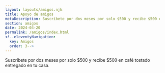 ```yaml
---
layout: layouts/amigos.njk
title: Apoyo de amigos
metaDescription: Suscríbete por dos meses por solo $500 y recibe $500 en café tostado entregado en tu casa.
section: amigos
date: 2024-04-20
permalink: /amigos/index.html
<!--eleventyNavigation:
  key: Amigos
  order: 3-->
---
```


Suscríbete por dos meses por solo $500 y recibe $500 en café tostado entregado en tu casa.
